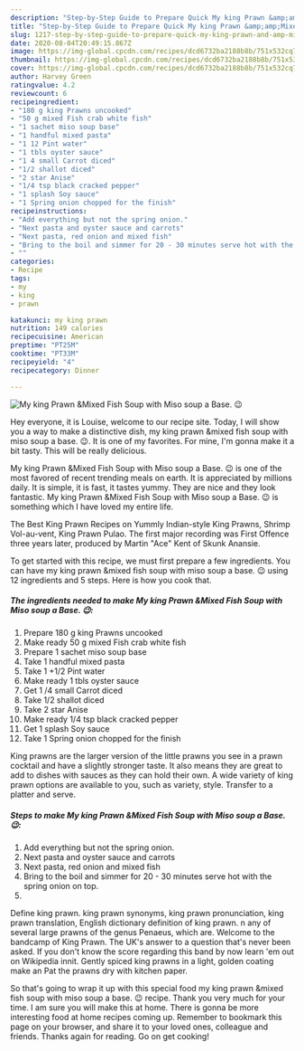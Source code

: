 ```yaml
---
description: "Step-by-Step Guide to Prepare Quick My king Prawn &amp;amp;Mixed Fish Soup with Miso soup a Base. 😉"
title: "Step-by-Step Guide to Prepare Quick My king Prawn &amp;amp;Mixed Fish Soup with Miso soup a Base. 😉"
slug: 1217-step-by-step-guide-to-prepare-quick-my-king-prawn-and-amp-mixed-fish-soup-with-miso-soup-a-base
date: 2020-08-04T20:49:15.867Z
image: https://img-global.cpcdn.com/recipes/dcd6732ba2188b8b/751x532cq70/my-king-prawn-mixed-fish-soup-with-miso-soup-a-base-😉-recipe-main-photo.jpg
thumbnail: https://img-global.cpcdn.com/recipes/dcd6732ba2188b8b/751x532cq70/my-king-prawn-mixed-fish-soup-with-miso-soup-a-base-😉-recipe-main-photo.jpg
cover: https://img-global.cpcdn.com/recipes/dcd6732ba2188b8b/751x532cq70/my-king-prawn-mixed-fish-soup-with-miso-soup-a-base-😉-recipe-main-photo.jpg
author: Harvey Green
ratingvalue: 4.2
reviewcount: 6
recipeingredient:
- "180 g king Prawns uncooked"
- "50 g mixed Fish crab white fish"
- "1 sachet miso soup base"
- "1 handful mixed pasta"
- "1 12 Pint water"
- "1 tbls oyster sauce"
- "1 4 small Carrot diced"
- "1/2 shallot diced"
- "2 star Anise"
- "1/4 tsp black cracked pepper"
- "1 splash Soy sauce"
- "1 Spring onion chopped for the finish"
recipeinstructions:
- "Add everything but not the spring onion."
- "Next pasta and oyster sauce and carrots"
- "Next pasta, red onion and mixed fish"
- "Bring to the boil and simmer for 20 - 30 minutes serve hot with the spring onion on top."
- ""
categories:
- Recipe
tags:
- my
- king
- prawn

katakunci: my king prawn 
nutrition: 149 calories
recipecuisine: American
preptime: "PT25M"
cooktime: "PT33M"
recipeyield: "4"
recipecategory: Dinner

---
```



![My king Prawn &amp;Mixed Fish Soup with Miso soup a Base. 😉](https://img-global.cpcdn.com/recipes/dcd6732ba2188b8b/751x532cq70/my-king-prawn-mixed-fish-soup-with-miso-soup-a-base-😉-recipe-main-photo.jpg)

Hey everyone, it is Louise, welcome to our recipe site. Today, I will show you a way to make a distinctive dish, my king prawn &amp;mixed fish soup with miso soup a base. 😉. It is one of my favorites. For mine, I'm gonna make it a bit tasty. This will be really delicious.

My king Prawn &amp;Mixed Fish Soup with Miso soup a Base. 😉 is one of the most favored of recent trending meals on earth. It is appreciated by millions daily. It is simple, it is fast, it tastes yummy. They are nice and they look fantastic. My king Prawn &amp;Mixed Fish Soup with Miso soup a Base. 😉 is something which I have loved my entire life.

The Best King Prawn Recipes on Yummly Indian-style King Prawns, Shrimp Vol-au-vent, King Prawn Pulao. The first major recording was First Offence three years later, produced by Martin &#34;Ace&#34; Kent of Skunk Anansie.


To get started with this recipe, we must first prepare a few ingredients. You can have my king prawn &amp;mixed fish soup with miso soup a base. 😉 using 12 ingredients and 5 steps. Here is how you cook that.

<!--inarticleads1-->

##### The ingredients needed to make My king Prawn &amp;Mixed Fish Soup with Miso soup a Base. 😉:

1. Prepare 180 g king Prawns uncooked
1. Make ready 50 g mixed Fish crab white fish
1. Prepare 1 sachet miso soup base
1. Take 1 handful mixed pasta
1. Take 1 +1/2 Pint water
1. Make ready 1 tbls oyster sauce
1. Get 1 /4 small Carrot diced
1. Take 1/2 shallot diced
1. Take 2 star Anise
1. Make ready 1/4 tsp black cracked pepper
1. Get 1 splash Soy sauce
1. Take 1 Spring onion chopped for the finish


King prawns are the larger version of the little prawns you see in a prawn cocktail and have a slightly stronger taste. It also means they are great to add to dishes with sauces as they can hold their own. A wide variety of king prawn options are available to you, such as variety, style. Transfer to a platter and serve. 

<!--inarticleads2-->

##### Steps to make My king Prawn &amp;Mixed Fish Soup with Miso soup a Base. 😉:

1. Add everything but not the spring onion.
1. Next pasta and oyster sauce and carrots
1. Next pasta, red onion and mixed fish
1. Bring to the boil and simmer for 20 - 30 minutes serve hot with the spring onion on top.
1. 


Define king prawn. king prawn synonyms, king prawn pronunciation, king prawn translation, English dictionary definition of king prawn. n any of several large prawns of the genus Penaeus, which are. Welcome to the bandcamp of King Prawn. The UK&#39;s answer to a question that&#39;s never been asked. If you don&#39;t know the score regarding this band by now learn &#39;em out on Wikipedia innit. Gently spiced king prawns in a light, golden coating make an Pat the prawns dry with kitchen paper. 

So that's going to wrap it up with this special food my king prawn &amp;mixed fish soup with miso soup a base. 😉 recipe. Thank you very much for your time. I am sure you will make this at home. There is gonna be more interesting food at home recipes coming up. Remember to bookmark this page on your browser, and share it to your loved ones, colleague and friends. Thanks again for reading. Go on get cooking!

